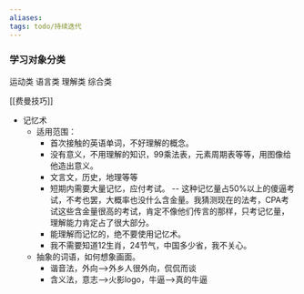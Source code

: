 ```yaml
---
aliases: 
tags: todo/持续迭代 
---
```


### 学习对象分类

运动类
语言类
理解类
综合类

[[费曼技巧]]
- 记忆术
	- 适用范围：
		- 首次接触的英语单词，不好理解的概念。
		- 没有意义，不用理解的知识，99乘法表，元素周期表等等，用图像给他造出意义。
		- 文言文，历史，地理等等
		- 短期内需要大量记忆，应付考试。 -- 这种记忆量占50%以上的傻逼考试，不考也罢，大概率也没什么含金量。我猜测现在的法考，CPA考试这些含金量很高的考试，肯定不像他们传言的那样，只考记忆量，理解能力肯定占了很大部分。
		- 能理解而记忆的，绝不要使用记忆术。
		- 我不需要知道12生肖，24节气，中国多少省，我不关心。
	- 抽象的词语，如何想象画面。
		- 谐音法，外向-->外乡人很外向，侃侃而谈
		- 含义法，意志-->火影logo，牛逼-->真的牛逼

